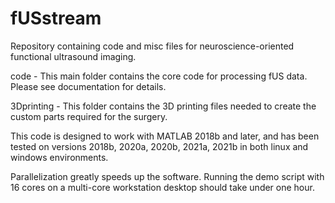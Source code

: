# fUSstream
Repository containing code and misc files for neuroscience-oriented functional ultrasound imaging.

code - This main folder contains the core code for processing fUS data. Please see documentation for details.

3Dprinting - This folder contains the 3D printing files needed to create the custom parts required for the surgery. 

This code is designed to work with MATLAB 2018b and later, and has been tested on versions 2018b, 2020a, 2020b, 2021a, 2021b in both linux and windows environments. 

Parallelization greatly speeds up the software. Running the demo script with 16 cores on a multi-core workstation desktop should take under one hour. 
